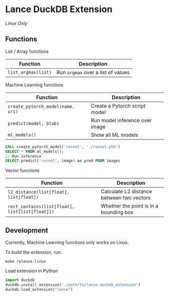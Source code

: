 # Lance DuckDB Extension

*Linux Only*

## Functions

List / Array functions

| Function            | Description                        |
|---------------------|------------------------------------|
| `list_argmax(list)` | Run `argmax` over a list of values |

Machine Learning functions

| Function                          | Description                    |
|-----------------------------------|--------------------------------|
| `create_pytorch_model(name, uri)` | Create a Pytorch script model  |
| `predict(model, blob)`            | Run model inference over image |
| `ml_models()`                     | Show all ML models             |

```sql
CALL create_pytorch_model('resnet', './resnet.pth')
SELECT * FROM ml_models();
// Run inference
SELECT predict('resnet', image) as pred FROM images
```

Vector functions

| Function                                        | Description                               |
|-------------------------------------------------|-------------------------------------------|
| `l2_distance(list[float], list[float])`         | Calculate L2 distance between two vectors |
| `rect_contains(list[float], list[list[float]])` | Whether the point is in a bounding box    |


## Development

Currently, Machine Learning functions only works on Linux.

To build the extension, run:

```shell
make release-linux
```

Load extension in Python
```python
import duckdb
duckdb.install_extension("./path/to/lance.duckdb_extension")
duckdb.load_extension("lance")
```
